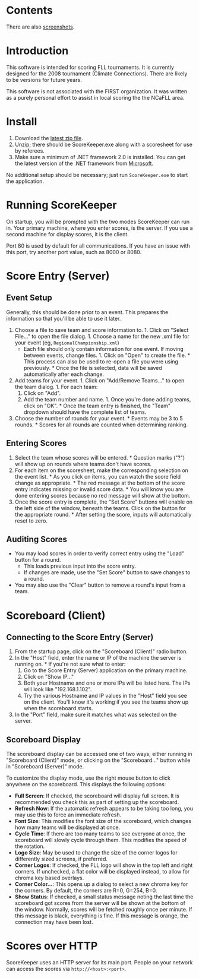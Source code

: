 # Contents #



There are also [screenshots](ScoreKeeperScreenshots.md).

# Introduction #

This software is intended for scoring FLL tournaments.  It is currently designed for the 2008 tournament (Climate Connections).  There are likely to be versions for future years.

This software is not associated with the FIRST organization.  It was written as a purely personal effort to assist in local scoring the the NCaFLL area.


# Install #

  1. Download the [latest zip file](http://code.google.com/p/scorer/downloads/list).
  1. Unzip; there should be ScoreKeeper.exe along with a scoresheet for use by referees.
  1. Make sure a minimum of .NET framework 2.0 is installed.  You can get the latest version of the .NET framework from [Microsoft](http://msdn.microsoft.com/en-us/netframework/default.aspx).

No additional setup should be necessary; just run `ScoreKeeper.exe` to start the application.


# Running ScoreKeeper #

On startup, you will be prompted with the two modes ScoreKeeper can run in.  Your primary machine, where you enter scores, is the server.  If you use a second machine for display scores, it is the client.

Port 80 is used by default for all communications.  If you have an issue with this port, try another port value, such as 8000 or 8080.

# Score Entry (Server) #

## Event Setup ##

Generally, this should be done prior to an event.  This prepares the information so that you'll be able to use it later.

  1. Choose a file to save team and score information to.
    1. Click on "Select File..." to open the file dialog.
    1. Choose a name for the new .xml file for your event (eg, `RegionalChampionship.xml`)
      * Each file should only contain information for one event.  If moving between events, change files.
    1. Click on "Open" to create the file.
    * This process can also be used to re-open a file you were using previously.
    * Once the file is selected, data will be saved automatically after each change.
  1. Add teams for your event.
    1. Click on "Add/Remove Teams..." to open the team dialog.
    1. For each team:
      1. Click on "Add".
      1. Add the team number and name.
    1. Once you're done adding teams, click on "OK".
    * Once the team entry is finished, the "Team" dropdown should have the complete list of teams.
  1. Choose the number of rounds for your event.
    * Events may be 3 to 5 rounds.
    * Scores for all rounds are counted when determining ranking.

## Entering Scores ##

  1. Select the team whose scores will be entered.
    * Question marks ("?") will show up on rounds where teams don't have scores.
  1. For each item on the scoresheet, make the corresponding selection on the event list.
    * As you click on items, you can watch the score field change as appropriate.
    * The red message at the bottom of the score entry indicates missing or invalid score data.
    * You will know you are done entering scores because no red message will show at the bottom.
  1. Once the score entry is complete, the "Set Score" buttons will enable on the left side of the window, beneath the teams.  Click on the button for the appropriate round.
    * After setting the score, inputs will automatically reset to zero.

## Auditing Scores ##

  * You may load scores in order to verify correct entry using the "Load" button for a round.
    * This loads previous input into the score entry.
    * If changes are made, use the "Set Score" button to save changes to a round.
  * You may also use the "Clear" button to remove a round's input from a team.


# Scoreboard (Client) #

## Connecting to the Score Entry (Server) ##

  1. From the startup page, click on the "Scoreboard (Client)" radio button.
  1. In the "Host" field, enter the name or IP of the machine the server is running on.
    * If you're not sure what to enter:
      1. Go to the Score Entry (Server) application on the primary machine.
      1. Click on "Show IP..."
      1. Both your Hostname and one or more IPs will be listed here.  The IPs will look like "192.168.1.102".
      1. Try the various Hostname and IP values in the "Host" field you see on the client.  You'll know it's working if you see the teams show up when the scoreboard starts.
  1. In the "Port" field, make sure it matches what was selected on the server.

## Scoreboard Display ##

The scoreboard display can be accessed one of two ways; either running in "Scoreboard (Client)" mode, or clicking on the "Scoreboard..." button while in "Scoreboard (Server)" mode.

To customize the display mode, use the right mouse button to click anywhere on the scoreboard.  This displays the following options:

  * **Full Screen**:  If checked, the scoreboard will display full screen.  It is recommended you check this as part of setting up the scoreboard.
  * **Refresh Now**:  If the automatic refresh appears to be taking too long, you may use this to force an immediate refresh.
  * **Font Size**:  This modifies the font size of the scoreboard, which changes how many teams will be displayed at once.
  * **Cycle Time**:  If there are too many teams to see everyone at once, the scoreboard will slowly cycle through them.  This modifies the speed of the rotation.
  * **Logo Size**: May be used to change the size of the corner logos for differently sized screens, if preferred.
  * **Corner Logos**:  If checked, the FLL logo will show in the top left and right corners.  If unchecked, a flat color will be displayed instead, to allow for chroma key based overlays.
  * **Corner Color...**:  This opens up a dialog to select a new chroma key for the corners.  By default, the corners are R=0, G=254, B=0.
  * **Show Status**:  If checked, a small status message noting the last time the scoreboard got scores from the server will be shown at the bottom of the window.  Normally, scores will be fetched roughly once per minute.  If this message is black, everything is fine.  If this message is orange, the connection may have been lost.


# Scores over HTTP #

ScoreKeeper uses an HTTP server for its main port.  People on your network can access the scores via `http://<host>:<port>`.